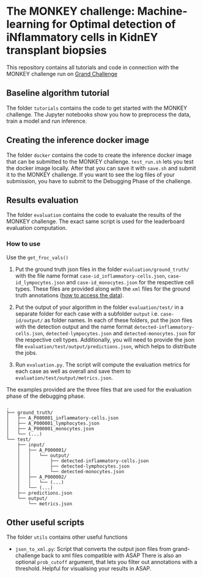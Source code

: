 # The MONKEY challenge: Machine-learning for Optimal detection of iNflammatory cells in KidnEY transplant biopsies
This repository contains all tutorials and code in connection with the MONKEY challenge run on [Grand Challenge](https://monkey.grand-challenge.org/)

## Baseline algorithm tutorial
The folder `tutorials` contains the code to get started with the MONKEY challenge.
The Jupyter notebooks show you how to preprocess the data, train a model and run inference.

## Creating the inference docker image
The folder `docker` contains the code to create the inference docker image that can be submitted to the MONKEY challenge.
`test_run.sh` lets you test the docker image locally. After that you can save it with `save.sh` and submit it to the MONKEY challenge.
If you want to see the log files of your submission, you have to submit to the Debugging Phase of the challenge.

## Results evaluation
The folder `evaluation` contains the code to evaluate the results of the MONKEY challenge. The exact same script is used for the leaderboard evaluation computation.

### How to use
Use the `get_froc_vals()`

1. Put the ground truth json files in the folder `evaluation/ground_truth/` with the file name format `case-id_inflammatory-cells.json`,
`case-id_lympocytes.json` and `case-id_monocytes.json` for the respective cell types. These files are provided along with the
`xml` files for the ground truth annotations ([how to access the data](https://monkey.grand-challenge.org/dataset-details/)).

2. Put the output of your algorithm in the folder `evaluation/test/` in a separate folder for each case with a subfolder `output` i.e. `case-id/output/` 
as folder names. In each of these folders, put the json files with the detection output and the name format 
`detected-inflammatory-cells.json`, `detected-lympocytes.json` and `detected-monocytes.json` for the respective cell types.
Additionally, you will need to provide the json file `evaluation/test/output/predictions.json`, which helps to distribute
the jobs.

3. Run `evaluation.py`. The script will compute the evaluation metrics for each case as well as overall and save them to 
`evaluation/test/output/metrics.json`.

The examples provided are the three files that are used for the evaluation phase of the debugging phase.

```angular2html
.
├── ground_truth/
│   ├── A_P000001_inflammatory-cells.json
│   ├── A_P000001_lymphocytes.json
│   ├── A_P000001_monocytes.json
│   └── (...)
└── test/
    ├── input/
    │   ├── A_P000001/
    │   │   └── output/
    │   │       ├── detected-inflammatory-cells.json
    │   │       ├── detected-lymphocytes.json
    │   │       └── detected-monocytes.json
    │   ├── A_P000002/
    │   │   └── (...)
    │   └── (...)
    ├── predictions.json
    └── output/
        └── metrics.json
```

## Other useful scripts
The folder `utils` contains other useful functions
- `json_to_xml.py`: Script that converts the output json files from grand-challenge back to xml files compatible with ASAP
There is also an optional `prob_cutoff` argument, that lets you filter out annotations with a threshold.
Helpful for visualising your results in ASAP.